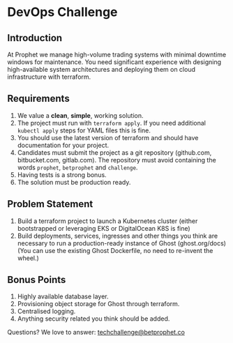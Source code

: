 # DevOps Challenge

## Introduction

At Prophet we manage high-volume trading systems with minimal downtime windows for maintenance. You need significant experience with designing high-available system architectures and deploying them on cloud infrastructure with terraform.

## Requirements

1. We value a **clean**, **simple**, working solution.
2. The project must run with `terraform apply`. If you need additional `kubectl apply` steps for YAML files this is fine.
3. You should use the latest version of terraform and should have documentation for your project.
4. Candidates must submit the project as a git repository (github.com, bitbucket.com, gitlab.com). The repository must avoid containing the words `prophet`, `betprophet` and `challenge`.
5. Having tests is a strong bonus.
6. The solution must be production ready.

## Problem Statement

1. Build a terraform project to launch a Kubernetes cluster (either bootstrapped or leveraging EKS or DigitalOcean K8S is fine)
2. Build deployments, services, ingresses and other things you think are necessary to run a production-ready instance of Ghost (ghost.org/docs) (You can use the existing Ghost Dockerfile, no need to re-invent the wheel.)

## Bonus Points

1. Highly available database layer.
2. Provisioning object storage for Ghost through terraform.
3. Centralised logging.
4. Anything security related you think should be added.

Questions? We love to answer: techchallenge@betprophet.co

